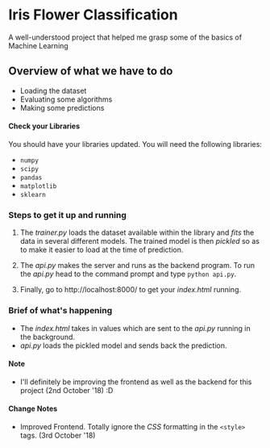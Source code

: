 # Iris Flower Classification

A well-understood project that helped me grasp some of the basics of Machine Learning

## Overview of what we have to do

* Loading the dataset
* Evaluating some algorithms
* Making some predictions

#### Check your Libraries

You should have your libraries updated. You will need the following libraries:
* `numpy`
* `scipy`
* `pandas`
* `matplotlib`
* `sklearn`

### Steps to get it up and running

1. The *trainer.py* loads the dataset available within the library and *fits* the data in several different models.
The trained model is then *pickled* so as to make it easier to load at the time of prediction.

2. The *api.py* makes the server and runs as the backend program.
To run the *api.py* head to the command prompt and type `python api.py`.

3. Finally, go to http://localhost:8000/ to get your *index.html* running.

### Brief of what's happening

* The *index.html* takes in values which are sent to the *api.py* running in the background.
* *api.py* loads the pickled model and sends back the prediction.

#### Note

* I'll definitely be improving the frontend as well as the backend for this project (2nd October '18) :D

#### Change Notes

* Improved Frontend. Totally ignore the *CSS* formatting in the `<style>` tags. (3rd October '18) 
